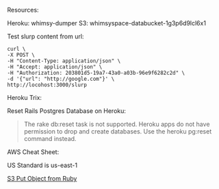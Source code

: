 
Resources:

Heroku: whimsy-dumper
S3: whimsyspace-databucket-1g3p6d9lcl6x1

Test slurp content from url:

    curl \
    -X POST \
    -H "Content-Type: application/json" \
    -H "Accept: application/json" \
    -H "Authorization: 203801d5-19a7-43a0-a03b-96e9f6282c2d" \
    -d '{"url": "http://google.com"}' \
    http://locohost:3000/slurp


Heroku Trix:

Reset Rails Postgres Database on Heroku:

> The rake db:reset task is not supported. Heroku apps do not have permission to drop and create databases. Use the heroku pg:reset command instead.

AWS Cheat Sheet:

US Standard is us-east-1

[S3 Put Object from Ruby](https://docs.aws.amazon.com/sdkforruby/api/Aws/S3/Client.html#put_object-instance_method)
